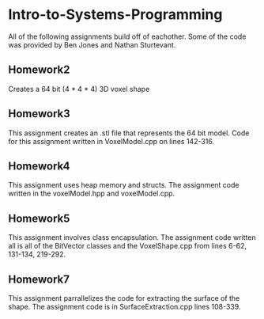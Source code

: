 # Intro-to-Systems-Programming

All of the following assignments build off of eachother. Some of the code was provided by Ben Jones and Nathan Sturtevant.

## Homework2

Creates a 64 bit (4 * 4 * 4) 3D voxel shape

## Homework3

This assignment creates an .stl file that represents the 64 bit model. Code for this assignment written in VoxelModel.cpp on lines 142-316.

## Homework4

This assignment uses heap memory and structs. The assignment code written in the voxelModel.hpp and voxelModel.cpp.

## Homework5

This assignment involves class encapsulation. The assignment code written all is all of the BitVector classes and the VoxelShape.cpp from lines 6-62, 131-134, 219-292.

## Homework7

This assignment parrallelizes the code for extracting the surface of the shape. The assignment code is in SurfaceExtraction.cpp lines 108-339.
